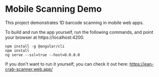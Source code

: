 # Mobile Scanning Demo

This project demonstrates 1D barcode scanning in mobile web apps.

To build and run the app yourself, run the following commands, and point your browser at https://localhost:4200.

```shell script
npm install -g @angular/cli
npm install
ng serve --ssl=true --host=0.0.0.0
```

If you don't want to run it yourself, you can check it out here: https://ean-crab-scanner.web.app/
